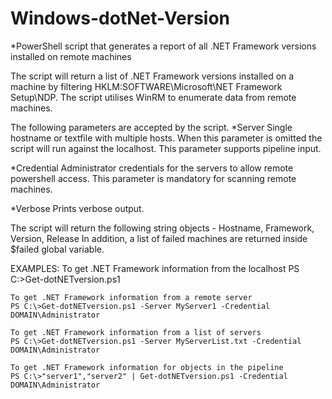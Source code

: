 # Windows-dotNet-Version
*PowerShell script that generates a report of all .NET Framework versions installed on remote machines

The script will return a list of .NET Framework versions installed on a machine by filtering HKLM:SOFTWARE\Microsoft\NET Framework Setup\NDP\. The script utilises WinRM to enumerate data from remote machines.

The following parameters are accepted by the script.
*Server
Single hostname or textfile with multiple hosts. When this parameter is omitted the script will run against the localhost. This parameter supports pipeline input.

*Credential
Administrator credentials for the servers to allow remote powershell access. This parameter is mandatory for scanning remote machines.

*Verbose
Prints verbose output.

The script will return the following string objects - Hostname, Framework, Version, Release
In addition, a list of failed machines are returned inside $failed global variable.

EXAMPLES:
    To get .NET Framework information from the localhost
    PS C:\>Get-dotNETversion.ps1

    To get .NET Framework information from a remote server
    PS C:\>Get-dotNETversion.ps1 -Server MyServer1 -Credential DOMAIN\Administrator

    To get .NET Framework information from a list of servers
    PS C:\>Get-dotNETversion.ps1 -Server MyServerList.txt -Credential DOMAIN\Administrator

    To get .NET Framework information for objects in the pipeline
    PS C:\>"server1","server2" | Get-dotNETversion.ps1 -Credential DOMAIN\Administrator